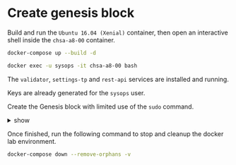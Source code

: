 # Create genesis block

Build and run the `Ubuntu 16.04 (Xenial)` container, then open an interactive shell inside the `chsa-a8-00` container.

```bash
docker-compose up --build -d

docker exec -u sysops -it chsa-a8-00 bash
```

The `validator`, `settings-tp` and `rest-api` services are installed and running.

Keys are already generated for the `sysops` user.

Create the Genesis block with limited use of the `sudo` command.


<details><summary>show</summary>
<p>

1. Create the Genesis Batch file.

```bash
sawset genesis -o ~/config-genesis.batch
```

2. Create the Genesis Block.

```bash
sudo sawadm genesis ~/config-genesis.batch
```

3. Restart the Validator service.

> The service must be restarted for the Genesis block to loaded.
> Either the `sawtooth settings list` will return a 503 HTTP error.

```bash
sudo systemctl restart sawtooth-validator
```

4. Check settings availability

```bash
sawtooth settings list
```

### References

* sawtooth.hyperledger.org > Docs > Release 1.0.5 > Running Sawtooth as a Service > [Create Genesis Block](https://sawtooth.hyperledger.org/docs/core/releases/1.0.5/sysadmin_guide/systemd.html#create-genesis-block)
* sawtooth.hyperledger.org > Docs > Release 1.0.5 > CLI Command Reference > sawset > [sawset genesis](https://sawtooth.hyperledger.org/docs/core/releases/1.0.5/cli/sawset.html#sawset-genesis)
* sawtooth.hyperledger.org > Docs > Release 1.0.5 > CLI Command Reference > sawadm > [sawadm genesis](https://sawtooth.hyperledger.org/docs/core/releases/1.0.5/cli/sawset.html#sawadm-genesis)

</p>
</details>

Once finished, run the following command to stop and cleanup the docker lab environment.

```bash
docker-compose down --remove-orphans -v
```
